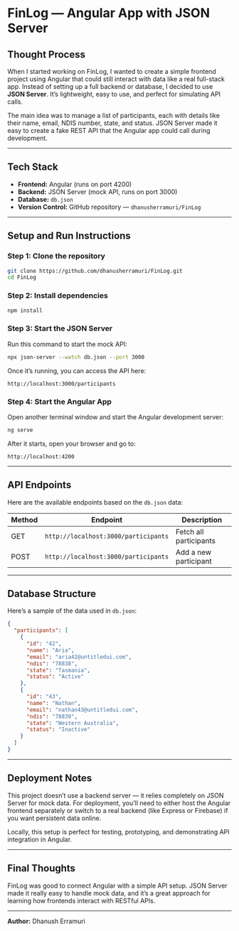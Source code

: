 # FinLog — Angular App with JSON Server

## Thought Process
When I started working on FinLog, I wanted to create a simple frontend project using Angular that could still interact with data like a real full-stack app. Instead of setting up a full backend or database, I decided to use **JSON Server**. It’s lightweight, easy to use, and perfect for simulating API calls.

The main idea was to manage a list of participants, each with details like their name, email, NDIS number, state, and status. JSON Server made it easy to create a fake REST API that the Angular app could call during development.

---

## Tech Stack
- **Frontend:** Angular (runs on port 4200)
- **Backend:** JSON Server (mock API, runs on port 3000)
- **Database:** `db.json`
- **Version Control:** GitHub repository — `dhanusherramuri/FinLog`

---

## Setup and Run Instructions

### Step 1: Clone the repository
```bash
git clone https://github.com/dhanusherramuri/FinLog.git
cd FinLog
```

### Step 2: Install dependencies
```bash
npm install
```

### Step 3: Start the JSON Server
Run this command to start the mock API:
```bash
npx json-server --watch db.json --port 3000
```

Once it’s running, you can access the API here:
```
http://localhost:3000/participants
```

### Step 4: Start the Angular App
Open another terminal window and start the Angular development server:
```bash
ng serve
```

After it starts, open your browser and go to:
```
http://localhost:4200
```

---

## API Endpoints
Here are the available endpoints based on the `db.json` data:

| Method | Endpoint                             | Description            |
|--------|--------------------------------------|------------------------|
| GET    | `http://localhost:3000/participants` | Fetch all participants |
| POST   |`http://localhost:3000/participants`  | Add a new participant  |

---

## Database Structure
Here’s a sample of the data used in `db.json`:
```json
{
  "participants": [
    {
      "id": "42",
      "name": "Aria",
      "email": "aria42@untitledui.com",
      "ndis": "78838",
      "state": "Tasmania",
      "status": "Active"
    },
    {
      "id": "43",
      "name": "Nathan",
      "email": "nathan43@untitledui.com",
      "ndis": "78839",
      "state": "Western Australia",
      "status": "Inactive"
    }
  ]
}
```

---

## Deployment Notes
This project doesn’t use a backend server — it relies completely on JSON Server for mock data. For deployment, you’ll need to either host the Angular frontend separately or switch to a real backend (like Express or Firebase) if you want persistent data online.

Locally, this setup is perfect for testing, prototyping, and demonstrating API integration in Angular.

---

## Final Thoughts
FinLog was good to connect Angular with a simple API setup. JSON Server made it really easy to handle mock data, and it’s a great approach for learning how frontends interact with RESTful APIs.

---
**Author:** Dhanush Erramuri
